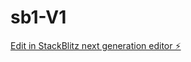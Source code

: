 # sb1-V1

[Edit in StackBlitz next generation editor ⚡️](https://stackblitz.com/~/github.com/SidneyLiu0070/sb1-V1)